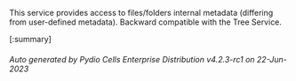 






This service provides access to files/folders internal metadata (differing from user-defined metadata). Backward compatible with the Tree Service.

[:summary]

###### Auto generated by Pydio Cells Enterprise Distribution v4.2.3-rc1 on 22-Jun-2023
